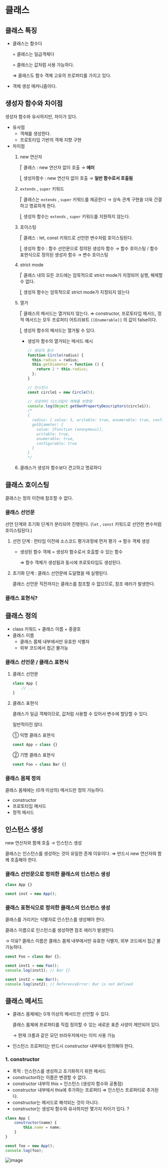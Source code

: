 # 클래스

## 클래스 특징

- 클래스는 함수다

    = 클래스는 일급객체다

    = 클래스는 값처럼 사용 가능하다.

    ⇒ 클래스도 함수 객체 고유의 프로퍼티를 가지고 있다.

- 객체 생성 매커니즘이다.

## 생성자 함수와 차이점

생성자 함수와 유사하지만, 차이가 있다.

- 유사점
    - 객체를 생성한다.
    - 프로토타입 기반의 객체 지향 구현
- 차이점
    1. new 연산자

        ⎡ 클래스 : new 연산자 없이 호출 → **에러**

        ⎣ 생성자함수 : new 연산자 없이 호출 → **일반 함수로서 호출됨**

    2. `extends` , `super` 키워드

        ⎡ 클래스는 `extends` , `super` 키워드를 제공한다 → 상속 관계 구현을 더욱 간결하고 명료하게 한다.

        ⎣ 생성자 함수는 `extends` , `super` 키워드를 지원하지 않는다.

    3. 호이스팅

        ⎡ 클래스 : let, const 키워드로 선언한 변수처럼 호이스팅된다.

        ⎣ 생성자 함수 : 함수 선언문으로 정의된 생성자 함수 → 함수 호이스팅 / 함수 표현식으로 정의된 생성자 함수 → 변수 호이스팅

    4. strict mode

        ⎡ 클래스 내의 모든 코드에는 암묵적으로 strict mode가 지정되어 실행, 해제할 수 없다.

        ⎣ 생성자 함수는 암묵적으로 strict mode가 지정되지 않는다

    5. 열거

        ⎡ 클래스의 메서드는 열거되지 않는다. ⇒ constructor, 프로토타입 메서드, 정적 메서드는 모두 프로퍼티 어트리뷰트 `[[Enumerable]]` 의 값이 false이다.

        ⎣ 생성자 함수의 메서드는 열거될 수 있다.

        - 생성자 함수의 열거되는 메서드 예시

            ```jsx
            // 생성자 함수
            function Circle(radius) {
              this.radius = radius;
              this.getDiameter = function () {
                return 2 * this.radius;
              };
            }
        
            // 인스턴스
            const circle1 = new Circle(5);
        
            // 프로퍼티 디스크립터 객체를 반환함
            console.log(Object.getOwnPropertyDescriptors(circle1));
            /*
            {
              radius: { value: 5, writable: true, enumerable: true, configurable: true },
              getDiameter: {
                value: [Function (anonymous)],
                writable: true,
                enumerable: true,
                configurable: true
              }
            }
            */
            ```

    6. 클래스가 생성자 함수보다 견고하고 명료하다

## 클래스 호이스팅

클래스는 정의 이전에 참조할 수 없다.

### 클래스 선언문

선언 단계와 초기화 단계가 분리되어 진행된다. (`let` , `const` 키워드로 선언한 변수처럼 호이스팅된다.)

1. 선언 단계 : 런타임 이전에 소스코드 평가과정에 먼저 평가 → 함수 객체 생성
    - 생성된 함수 객체 = 생성자 함수로서 호출할 수 있는 함수

        ⇒ 함수 객체가 생성됨과 동시에 프로토타입도 생성된다.

2. 초기화 단계 : 클래스 선언문에 도달했을 때 실행된다.

    클래스 선언문 직전까지는 클래스를 참조할 수 없으므로, 참조 에러가 발생한다.

### 클래스 표현식?

## 클래스 정의

- class 키워드 + 클래스 이름 + 중괄호
- 클래스 이름
    - 클래스 몸체 내부에서만 유효한 식별자
    - 외부 코드에서 접근 불가능

### 클래스 선언문 / 클래스 표현식

1. 클래스 선언문

    ```jsx
    class App {
    	// ...
    }
    ```

2. 클래스 표현식

    클래스가 일급 객체이므로, 값처럼 사용할 수 있어서 변수에 할당할 수 있다.

    일반적이진 않다.

    ① 익명 클래스 표현식

    ```jsx
    const App = class {}
    ```

    ② 기명 클래스 표현식

    ```jsx
    const Foo = class Bar {}
    ```

### 클래스 몸체 정의

클래스 몸체에는 (0개 이상의) 메서드만 정의 가능하다.

- constructor
- 프로토타입 메서드
- 정적 메서드

## 인스턴스 생성

new 연산자와 함께 호출 → 인스턴스 생성

클래스는 인스턴스를 생성하는 것이 유일한 존재 이유이다. ⇒ 반드시 new 연산자와 함께 호출해야 한다.

### 클래스 선언문으로 정의한 클래스의 인스턴스 생성

```jsx
class App {}

const inst = new App();
```

### 클래스 표현식으로 정의한 클래스의 인스턴스 생성

클래스를 가리키는 식별자로 인스턴스를 생성해야 한다.

클래스 이름으로 인스턴스를 생성하면 참조 에러가 발생한다.

→ 이유? 클래스 이름은 클래스 몸체 내부에서만 유효한 식별자, 외부 코드에서 접근 불가능하다.

```jsx
const Foo = class Bar {};

const inst1 = new Foo();
console.log(inst1); // Bar {}

const inst2 = new Bar();
console.log(inst2); // ReferenceError: Bar is not defined
```

## 클래스 메서드

- 클래스 몸체에는 0개 이상의 메서드만 선언할 수 있다.

    클래스 몸체에 프로퍼티를 직접 정의할 수 있는 새로운 표준 사양이 제안되어 있다.

    → 현재 크롬과 같은 모던 브라우저에서는 이미 사용 가능

- 인스턴스 프로퍼티는 반드시 constructor 내부에서 정의해야 한다.

### 1. constructor

- 목적 : 인스턴스를 생성하고 초기화하기 위한 메서드
- constructor라는 이름은 변경할 수 없다.
- constructor 내부의 this = 인스턴스 (생성자 함수와 공통점)
- constructor 내부에서 this에 추가하는 프로퍼티 ⇒ 인스턴스 프로퍼티로 추가된다.
- constructor는 메서드로 해석되는 것이 아니다.
- constructor는 생성자 함수와 유사하지만 몇가지 차이가 있다. ?

```jsx
class App {
	constructor(name) {
		this.name = name;
	}
}

const foo = new App();
console.log(foo);
```

![image](https://user-images.githubusercontent.com/72931773/128028978-b7cde20c-c61f-4b53-a6d5-dc5979eb69c7.png)